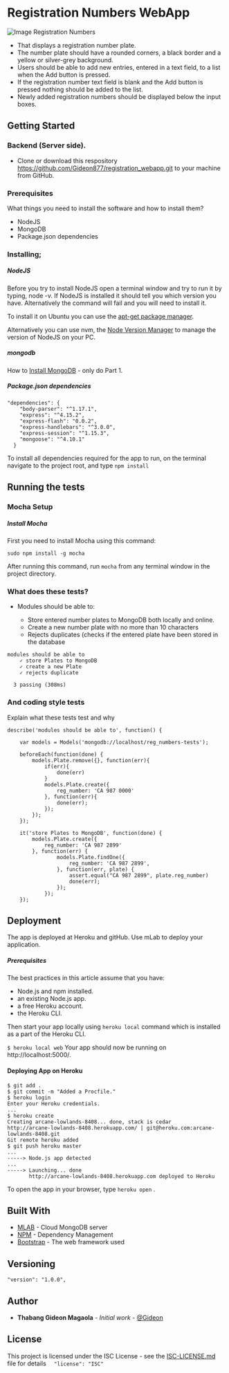 # Registration Numbers WebApp

![Image Registration Numbers](http://backend-basics.projectcodex.co/reg_number_select_town.jpg)

* That displays a registration number plate.
* The number plate should have a rounded corners, a black border and a yellow or silver-grey background.
* Users should be able to add new entries, entered in a text field, to a list when the Add button is pressed.
* If the registration number text field is blank and the Add button is pressed nothing should be added to the list.
* Newly added registration numbers should be displayed below the input boxes.

## Getting Started
### Backend (Server side).
* Clone or download this respository https://github.com/Gideon877/registration_webapp.git to your machine from GitHub.

### Prerequisites

What things you need to install the software and how to install them?
* NodeJS
* MongoDB
* Package.json dependencies

### Installing;
##### NodeJS

Before you try to install NodeJS open a terminal window and try to run it by typing, node -v. If NodeJS is installed it should tell you which version you have. Alternatively the command will fail and you will need to install it.

To install it on Ubuntu you can use the [apt-get package manager](https://nodejs.org/en/download/package-manager/#debian-and-ubuntu-based-linux-distributions.md).

Alternatively you can use nvm, the [Node Version Manager](https://github.com/creationix/nvm#install-script.md) to manage the version of NodeJS on your PC.

##### mongodb

How to [Install MongoDB](https://www.digitalocean.com/community/tutorials/how-to-install-and-secure-mongodb-on-ubuntu-16-04.md) - only do Part 1.

##### Package.json dependencies

```
"dependencies": {
    "body-parser": "^1.17.1",
    "express": "^4.15.2",
    "express-flash": "0.0.2",
    "express-handlebars": "^3.0.0",
    "express-session": "^1.15.3",
    "mongoose": "^4.10.1"
  }
```

To install all dependencies required for the app to run, on the terminal navigate to the project root, and type  ``` npm install ```

## Running the tests
### Mocha Setup
##### Install Mocha
First you need to install Mocha using this command:
```
sudo npm install -g mocha
```
After running this command, run ``` mocha ``` from any terminal window in the project directory.

### What does these tests?

- Modules should be able to:

    * Store entered number plates to MongoDB both locally and online.
    * Create a new number plate with no more than 10 characters
    * Rejects duplicates (checks if the entered plate have been stored in the database
```
modules should be able to
    ✓ store Plates to MongoDB
    ✓ create a new Plate
    ✓ rejects duplicate

  3 passing (308ms)

```

### And coding style tests

Explain what these tests test and why

```
describe('modules should be able to', function() {

    var models = Models('mongodb://localhost/reg_numbers-tests');

    beforeEach(function(done) {
        models.Plate.remove({}, function(err){
            if(err){
                done(err)
            }
            models.Plate.create({
                reg_number: 'CA 987 0000'
            }, function(err){
                done(err);
            });
        });
    });

    it('store Plates to MongoDB', function(done) {
        models.Plate.create({
            reg_number: 'CA 987 2899'
        }, function(err) {
                models.Plate.findOne({
                    reg_number: 'CA 987 2899',
                }, function(err, plate) {
                    assert.equal("CA 987 2899", plate.reg_number)
                    done(err);
                });
            });
    });
```

## Deployment

The app is deployed at Heroku and gitHub.
Use mLab to deploy your application.

##### Prerequisites
The best practices in this article assume that you have:

* Node.js and npm installed.
* an existing Node.js app.
* a free Heroku account.
* the Heroku CLI.

Then start your app locally using ```heroku local``` command which is installed as a part of the Heroku CLI.

``` $ heroku local web ```
Your app should now be running on http://localhost:5000/.

#### Deploying App on Heroku

```
$ git add .
$ git commit -m "Added a Procfile."
$ heroku login
Enter your Heroku credentials.
...
$ heroku create
Creating arcane-lowlands-8408... done, stack is cedar
http://arcane-lowlands-8408.herokuapp.com/ | git@heroku.com:arcane-lowlands-8408.git
Git remote heroku added
$ git push heroku master
...
-----> Node.js app detected
...
-----> Launching... done
       http://arcane-lowlands-8408.herokuapp.com deployed to Heroku

```

To open the app in your browser, type ```heroku open``` .







## Built With

* [MLAB](https://mlab.com) - Cloud MongoDB server
* [NPM](https://www.npmjs.com) - Dependency Management
* [Bootstrap](https://bootswatch.com/cerulean/) - The web framework used


## Versioning
``` "version": "1.0.0", ```


## Author

* **Thabang Gideon Magaola** - *Initial work* - [@Gideon](https://github.com/Gideon877)

## License

This project is licensed under the ISC License - see the [ISC-LICENSE.md](https://github.com/nevir/readable-licenses/blob/master/markdown/ISC-LICENSE.md) file for details 
```   "license": "ISC" ```

